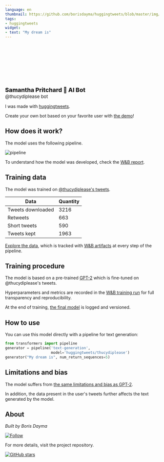 ```yaml
---
language: en
thumbnail: https://github.com/borisdayma/huggingtweets/blob/master/img/logo.png?raw=true
tags:
- huggingtweets
widget:
- text: "My dream is"
---
```


<div>
<div style="width: 132px; height:132px; border-radius: 50%; background-size: cover; background-image: url('https://pbs.twimg.com/profile_images/1324921465385279488/JoqDiFxH_400x400.jpg')">
</div>
<div style="margin-top: 8px; font-size: 19px; font-weight: 800">Samantha Pritchard 🤖 AI Bot </div>
<div style="font-size: 15px">@thucydiplease bot</div>
</div>

I was made with [huggingtweets](https://github.com/borisdayma/huggingtweets).

Create your own bot based on your favorite user with [the demo](https://colab.research.google.com/github/borisdayma/huggingtweets/blob/master/huggingtweets-demo.ipynb)!

## How does it work?

The model uses the following pipeline.

![pipeline](https://github.com/borisdayma/huggingtweets/blob/master/img/pipeline.png?raw=true)

To understand how the model was developed, check the [W&B report](https://app.wandb.ai/wandb/huggingtweets/reports/HuggingTweets-Train-a-model-to-generate-tweets--VmlldzoxMTY5MjI).

## Training data

The model was trained on [@thucydiplease's tweets](https://twitter.com/thucydiplease).

| Data | Quantity |
| --- | --- |
| Tweets downloaded | 3216 |
| Retweets | 663 |
| Short tweets | 590 |
| Tweets kept | 1963 |

[Explore the data](https://wandb.ai/wandb/huggingtweets/runs/aht8pe1a/artifacts), which is tracked with [W&B artifacts](https://docs.wandb.com/artifacts) at every step of the pipeline.

## Training procedure

The model is based on a pre-trained [GPT-2](https://huggingface.co/gpt2) which is fine-tuned on @thucydiplease's tweets.

Hyperparameters and metrics are recorded in the [W&B training run](https://wandb.ai/wandb/huggingtweets/runs/k2mweitd) for full transparency and reproducibility.

At the end of training, [the final model](https://wandb.ai/wandb/huggingtweets/runs/k2mweitd/artifacts) is logged and versioned.

## How to use

You can use this model directly with a pipeline for text generation:

```python
from transformers import pipeline
generator = pipeline('text-generation',
                     model='huggingtweets/thucydiplease')
generator("My dream is", num_return_sequences=5)
```

## Limitations and bias

The model suffers from [the same limitations and bias as GPT-2](https://huggingface.co/gpt2#limitations-and-bias).

In addition, the data present in the user's tweets further affects the text generated by the model.

## About

*Built by Boris Dayma*

[![Follow](https://img.shields.io/twitter/follow/borisdayma?style=social)](https://twitter.com/intent/follow?screen_name=borisdayma)

For more details, visit the project repository.

[![GitHub stars](https://img.shields.io/github/stars/borisdayma/huggingtweets?style=social)](https://github.com/borisdayma/huggingtweets)
